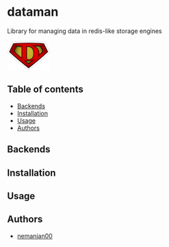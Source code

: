 # dataman

Library for managing data in redis-like storage engines

![](https://github.com/nemanjan00/dataman/blob/master/logo/logo-100.png?raw=true)

## Table of contents

<!-- vim-markdown-toc GFM -->

* [Backends](#backends)
* [Installation](#installation)
* [Usage](#usage)
* [Authors](#authors)

<!-- vim-markdown-toc -->

## Backends

## Installation

## Usage

## Authors

* [nemanjan00](https://github.com/nemanjan00)

